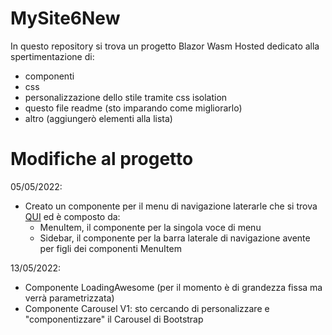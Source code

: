 # MySite6New
In questo repository si trova un progetto Blazor Wasm Hosted dedicato alla spertimentazione di:
- componenti
- css
- personalizzazione dello stile tramite css isolation
- questo file readme (sto imparando come migliorarlo)
- altro (aggiungerò elementi alla lista)

# Modifiche al progetto

05/05/2022:
- Creato un componente per il menu di navigazione laterarle che si trova [QUI](MySite6New/Client/Shared/Components/SideBar/) ed è composto da:
  - MenuItem, il componente per la singola voce di menu 
  - Sidebar, il componente per la barra laterale di navigazione avente per figli dei componenti MenuItem

13/05/2022:
- Componente LoadingAwesome (per il momento è di grandezza fissa ma verrà parametrizzata)
- Componente Carousel V1: sto cercando di personalizzare e "componentizzare" il Carousel di Bootstrap
